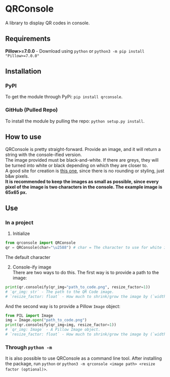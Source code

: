 # QRConsole
A library to display QR codes in console.

## Requirements
**Pillow>=7.0.0** - Download using `python` or `python3 -m pip install "Pillow>=7.0.0"`

## Installation
### PyPI
To get the module through PyPi: `pip install qrconsole`.  
### GitHub (Pulled Repo)
To install the module by pulling the repo: `python setup.py install`.  

## How to use
QRConsole is pretty straight-forward. Provide an image, and it will return a string with the console-ified version.  
The image provided must be black-and-white. If there are greys, they will be turned into white or black depending on which they are closer to.  
A good site for creation is [this one](https://www.the-qrcode-generator.com/), since there is no rounding or styling, just b&w pixels.  
**It is recommended to keep the images as small as possible, since every pixel of the image is two characters in the console. The example image is 65x65 px.**  

## Use
### In a project
1. Initialize  
```python
from qrconsole import QRConsole
qr = QRConsole(char="\u2588") # char = The character to use for white in the QR Code. Must have a length of 1.
```
The default character 

2. Console-ify image  
There are two ways to do this. The first way is to provide a path to the image:  
```python
print(qr.consoleify(qr_img="path_to_code.png", resize_factor=1))
# `qr_img: str` - The path to the QR Code image.
# `resize_factor: float` - How much to shrink/grow the image by (`width/resize_factor`, `height/resize_factor`)
```  
And the second way is to provide a Pillow `Image` object:  
```python
from PIL import Image
img = Image.open("path_to_code.png")
print(qr.consoleify(qr_img=img, resize_factor=1))
# `qr_img: Image` - A Pillow Image object.
# `resize_factor: float` - How much to shrink/grow the image by (`width/resize_factor`, `height/resize_factor`)
```
### Through `python -m`
It is also possible to use QRConsole as a command line tool. After installing the package, run `python` or `python3 -m qrconsole <image path> <resize factor (optional)>`.